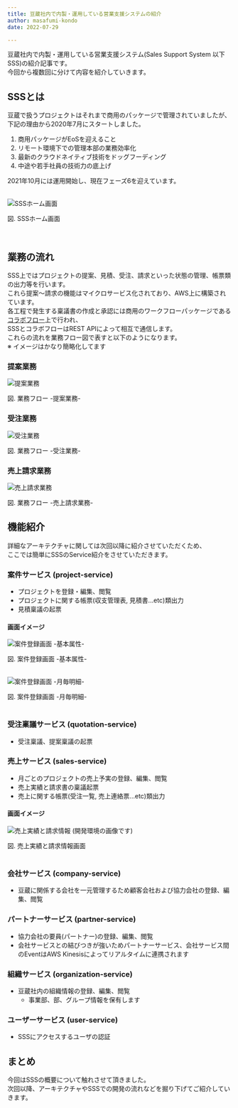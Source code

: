 ```yaml
---
title: 豆蔵社内で内製・運用している営業支援システムの紹介
author: masafumi-kondo
date: 2022-07-29

---
```


豆蔵社内で内製・運用している営業支援システム(Sales Support System 以下SSS)の紹介記事です。  
今回から複数回に分けて内容を紹介していきます。


## SSSとは
豆蔵で扱うプロジェクトはそれまで商用のパッケージで管理されていましたが、  
下記の理由から2020年7月にスタートしました。  
 
1. 商用パッケージがEoSを迎えること  
2. リモート環境下での管理本部の業務効率化  
3. 最新のクラウドネイティブ技術をドッグフーディング  
4. 中途や若手社員の技術力の底上げ  

2021年10月には運用開始し、現在フェーズ6を迎えています。    
  
&nbsp;   
![SSSホーム画面](/img/sss/sss_0.png "SSSホーム画面２")  
<div>図. SSSホーム画面</div>


&nbsp;  


## 業務の流れ

SSS上ではプロジェクトの提案、見積、受注、請求といった状態の管理、帳票類の出力等を行います。    
これら提案～請求の機能はマイクロサービス化されており、AWS上に構築されています。  
各工程で発生する稟議書の作成と承認には商用のワークフローパッケージである [コラボフロー](https://www.collabo-style.co.jp/)上で行われ、  
SSSとコラボフローはREST APIによって相互で通信します。  
これらの流れを業務フロー図で表すと以下のようになります。  
※ イメージはかなり簡略化してます    

### 提案業務

![提案業務](/img/sss/flow_quotation.png)  
<div>図. 業務フロー -提案業務-</div>   

### 受注業務

![受注業務](/img/sss/flow_order.png)  
<div>図. 業務フロー -受注業務-</div>

### 売上請求業務

![売上請求業務](/img/sss/flow_sales.png)  
<div>図. 業務フロー -売上請求業務-</div>

## 機能紹介  
詳細なアーキテクチャに関しては次回以降に紹介させていただくため、  
ここでは簡単にSSSのService紹介をさせていただきます。  

### 案件サービス (project-service)   
- プロジェクトを登録・編集、閲覧
- プロジェクトに関する帳票(収支管理表, 見積書...etc)類出力 
- 見積稟議の起票
  &nbsp;

#### 画面イメージ
![案件登録画面 -基本属性-](/img/sss/project_1.png)
<div>図. 案件登録画面 -基本属性-</div>  
  &nbsp;  

![案件登録画面 -月毎明細-](/img/sss/project_2.png)  
<div>図. 案件登録画面 -月毎明細-</div>  
  &nbsp;  

### 受注稟議サービス (quotation-service)
  - 受注稟議、提案稟議の起票
### 売上サービス (sales-service)
- 月ごとのプロジェクトの売上予実の登録、編集、閲覧
- 売上実績と請求書の稟議起票
- 売上に関する帳票(受注一覧, 売上連絡票...etc)類出力 

#### 画面イメージ
![売上実績と請求情報 (開発環境の画像です)](/img/sss/sales_1.png)
<div>図. 売上実績と請求情報画面</div>
  &nbsp;

### 会社サービス (company-service)
- 豆蔵に関係する会社を一元管理するため顧客会社および協力会社の登録、編集、閲覧
### パートナーサービス (partner-service)
- 協力会社の要員(パートナー)の登録、編集、閲覧
- 会社サービスとの結びつきが強いためパートナーサービス、会社サービス間のEventはAWS Kinesisによってリアルタイムに連携されます
### 組織サービス (organization-service)
- 豆蔵社内の組織情報の登録、編集、閲覧
  - 事業部、部、グループ情報を保有します
### ユーザーサービス (user-service)
- SSSにアクセスするユーザの認証

## まとめ  
今回はSSSの概要について触れさせて頂きました。   
次回以降、アーキテクチャやSSSでの開発の流れなどを掘り下げてご紹介していきます。  
